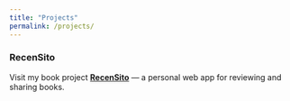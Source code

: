 ```yaml
---
title: "Projects"
permalink: /projects/
---
```


### RecenSito

Visit my book project [**RecenSito**](https://giovannimaglio.pythonanywhere.com) — a personal web app for reviewing and sharing books.

